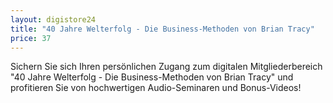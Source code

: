 ```yaml
---
layout: digistore24
title: "40 Jahre Welterfolg - Die Business-Methoden von Brian Tracy"
price: 37
---
```

<p>Sichern Sie sich Ihren pers&#xF6;nlichen Zugang zum&#xA0;digitalen Mitgliederbereich &quot;40 Jahre Welterfolg - Die Business-Methoden von Brian Tracy&quot; und profitieren Sie von hochwertigen Audio-Seminaren und Bonus-Videos!</p>